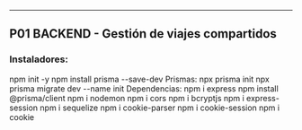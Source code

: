 ---

## P01 BACKEND - Gestión de viajes compartidos

### Instaladores:

npm init -y
npm install prisma --save-dev
Prismas:
    npx prisma init
    npx prisma migrate dev --name init
Dependencias: 
    npm i express
    npm install @prisma/client
    npm i nodemon
    npm i cors
    npm i bcryptjs
    npm i express-session
    npm i sequelize
    npm i cookie-parser
    npm i cookie-session
    npm i cookie
    
